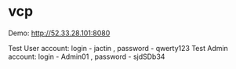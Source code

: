 # vcp

Demo: http://52.33.28.101:8080

Test User account: login - jactin , password - qwerty123
Test Admin account: login - Admin01 , password - sjdSDb34
